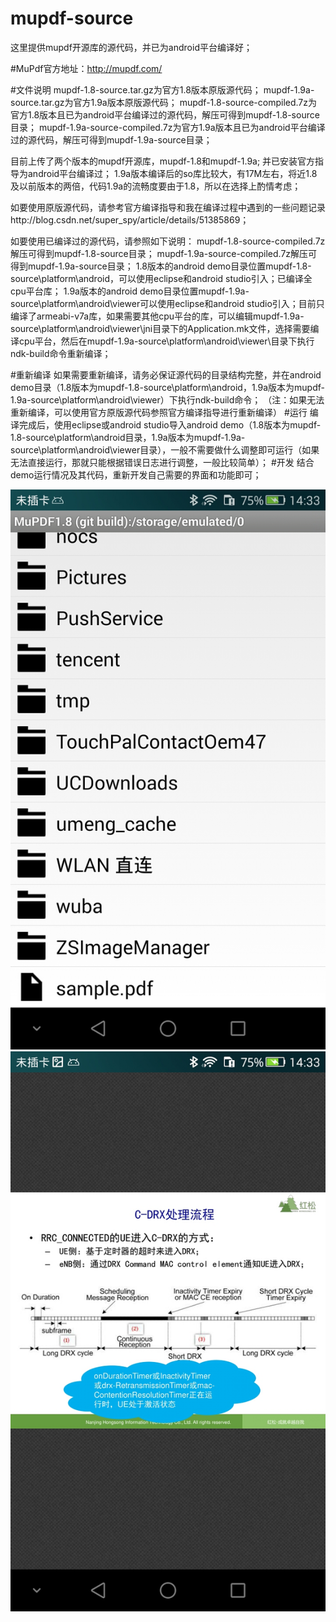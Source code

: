 # mupdf-source
这里提供mupdf开源库的源代码，并已为android平台编译好；

#MuPdf官方地址：http://mupdf.com/

#文件说明
mupdf-1.8-source.tar.gz为官方1.8版本原版源代码；
mupdf-1.9a-source.tar.gz为官方1.9a版本原版源代码；
mupdf-1.8-source-compiled.7z为官方1.8版本且已为android平台编译过的源代码，解压可得到mupdf-1.8-source目录；
mupdf-1.9a-source-compiled.7z为官方1.9a版本且已为android平台编译过的源代码，解压可得到mupdf-1.9a-source目录；

目前上传了两个版本的mupdf开源库，mupdf-1.8和mupdf-1.9a;
并已安装官方指导为android平台编译过；
1.9a版本编译后的so库比较大，有17M左右，将近1.8及以前版本的两倍，代码1.9a的流畅度要由于1.8，所以在选择上酌情考虑；

如要使用原版源代码，请参考官方编译指导和我在编译过程中遇到的一些问题记录http://blog.csdn.net/super_spy/article/details/51385869；

如要使用已编译过的源代码，请参照如下说明：
mupdf-1.8-source-compiled.7z解压可得到mupdf-1.8-source目录；
mupdf-1.9a-source-compiled.7z解压可得到mupdf-1.9a-source目录；
1.8版本的android demo目录位置mupdf-1.8-source\platform\android，可以使用eclipse和android studio引入；已编译全cpu平台库；
1.9a版本的android demo目录位置mupdf-1.9a-source\platform\android\viewer可以使用eclipse和android studio引入；目前只编译了armeabi-v7a库，如果需要其他cpu平台的库，可以编辑mupdf-1.9a-source\platform\android\viewer\jni目录下的Application.mk文件，选择需要编译cpu平台，然后在mupdf-1.9a-source\platform\android\viewer\目录下执行ndk-build命令重新编译；

#重新编译
  如果需要重新编译，请务必保证源代码的目录结构完整，并在android demo目录（1.8版本为mupdf-1.8-source\platform\android，1.9a版本为mupdf-1.9a-source\platform\android\viewer）下执行ndk-build命令；
  （注：如果无法重新编译，可以使用官方原版源代码参照官方编译指导进行重新编译）
#运行
  编译完成后，使用eclipse或android studio导入android demo（1.8版本为mupdf-1.8-source\platform\android目录，1.9a版本为mupdf-1.9a-source\platform\android\viewer目录），一般不需要做什么调整即可运行（如果无法直接运行，那就只能根据错误日志进行调整，一般比较简单）；
#开发
  结合demo运行情况及其代码，重新开发自己需要的界面和功能即可；
  
  ![image1](https://github.com/ZhangSir/mupdf-source/blob/master/Screenshot_2016-05-16-14-33-44.jpeg)
  ![image2](https://github.com/ZhangSir/mupdf-source/blob/master/Screenshot_2016-05-16-14-33-58.jpeg)
